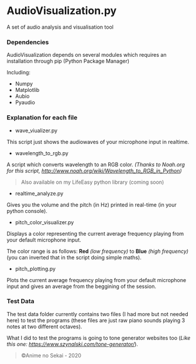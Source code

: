 # AudioVisualization.py
 A set of audio analysis and visualisation tool

### Dependencies

AudioVisualization depends on several modules which requires an installation through pip (Python Package Manager)

Including:
- Numpy
- Matplotlib
- Aubio
- Pyaudio


### Explanation for each file

- wave_viualizer.py

This script just shows the audiowaves of your microphone input in realtime.

- wavelength_to_rgb.py

A script which converts wavelength to an RGB color. *(Thanks to Noah.org for this script, http://www.noah.org/wiki/Wavelength_to_RGB_in_Python)*

> Also available on my LifeEasy python library (coming soon)

- realtime_analyze.py

Gives you the volume and the pitch (in Hz) printed in real-time (in your python console).

- pitch_color_visualizer.py

Displays a color representing the current average frequency playing from your default microphone input.

The color range is as follows: **Red** *(low frequency)* to **Blue** *(high frequency)* (you can inverted that in the script doing simple maths).

- pitch_plotting.py

Plots the current average frequency playing from your default microphone input and gives an average from the beggining of the session.


### Test Data

The test data folder currently contains two files (I had more but not needed here) to test the programs (these files are just raw piano sounds playing 3 notes at two different octaves).

What I did to test the programs is going to tone generator websites too (*Like this one: https://www.szynalski.com/tone-generator/*). 

> ©Anime no Sekai - 2020
